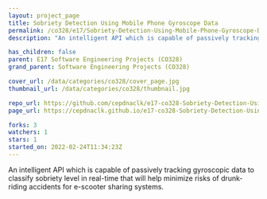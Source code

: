 ```yaml
---
layout: project_page
title: Sobriety Detection Using Mobile Phone Gyroscope Data
permalink: /co328/e17/Sobriety-Detection-Using-Mobile-Phone-Gyroscope-Data/
description: "An intelligent API which is capable of passively tracking gyroscopic data to classify sobriety level in real-time that will help minimize risks of drunk-riding accidents for e-scooter sharing systems."

has_children: false
parent: E17 Software Engineering Projects (CO328)
grand_parent: Software Engineering Projects (CO328)

cover_url: /data/categories/co328/cover_page.jpg
thumbnail_url: /data/categories/co328/thumbnail.jpg

repo_url: https://github.com/cepdnaclk/e17-co328-Sobriety-Detection-Using-Mobile-Phone-Gyroscope-Data
page_url: https://cepdnaclk.github.io/e17-co328-Sobriety-Detection-Using-Mobile-Phone-Gyroscope-Data

forks: 3
watchers: 1
stars: 1
started_on: 2022-02-24T11:34:23Z
---
```

An intelligent API which is capable of passively tracking gyroscopic data to classify sobriety level in real-time that will help minimize risks of drunk-riding accidents for e-scooter sharing systems.

